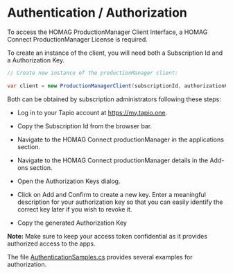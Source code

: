 # Authentication / Authorization

To access the HOMAG ProductionManager Client Interface, a HOMAG Connect ProductionManager License is required.

To create an instance of the client, you will need both a Subscription Id and a Authorization Key. 

```c#
// Create new instance of the productionManager client:
            
var client = new ProductionManagerClient(subscriptionId, authorizationKey);
``` 

Both can be obtained by subscription administrators following these steps:

- Log in to your Tapio account at https://my.tapio.one.

- Copy the Subscription Id from the browser bar.

- Navigate to the HOMAG Connect productionManager in the applications section.

- Navigate to the HOMAG Connect productionManager details in the Add-ons section.

- Open the Authorization Keys dialog.

- Click on Add and Confirm to create a new key. 
Enter a meaningful description for your authorization key so that you can easily identify the correct key later if you wish to revoke it.
- Copy the generated Authorization Key

<strong>Note:</strong> Make sure to keep your access token confidential as it provides authorized access to the apps.

The file [AuthenticationSamples.cs](AuthenticationSamples.cs)  provides several examples for authorization. 
